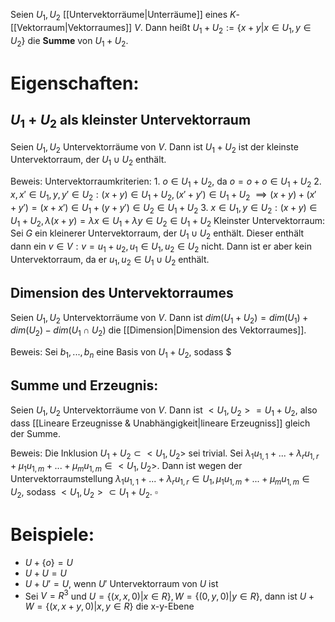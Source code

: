 Seien $U_1, U_2$ [[Untervektorräume|Unterräume]] eines $K$-[[Vektorraum|Vektorraumes]] $V$. Dann heißt $U_1 + U_2 := \{x + y |x \in U_1, y \in U_2\}$ die **Summe** von $U_1 + U_2$.

# Eigenschaften:

## $U_1 + U_2$ als kleinster Untervektorraum
Seien $U_1, U_2$ Untervektorräume von $V$. Dann ist $U_1 + U_2$ ist der kleinste Untervektorraum, der $U_1 \cup U_2$ enthält.

Beweis:
	Untervektorraumkriterien: 
	1. $o \in U_1 + U_2$, da $o = o + o \in U_1 + U_2$ 
	2. $x, x' \in U_1, y, y' \in U_2: (x + y) \in U_1 + U_2, (x' + y') \in U_1 + U_2$
	$\implies (x + y) + (x' + y') = (x + x') \in U_1 + (y + y') \in U_2 \in U_1 + U_2$
	3. $x \in U_1, y \in U_2 : (x + y) \in U_1 + U_2, \lambda(x + y) = \lambda x \in U_1 + \lambda y \in U_2 \in U_1 + U_2$
	Kleinster Untervektorraum:
	Sei $G$ ein kleinerer Untervektorraum, der $U_1 \cup U_2$ enthält. Dieser enthält dann ein $v \in V: v = u_1 + u_2, u_1 \in U_1, u_2 \in U_2$ nicht.
	Dann ist er aber kein Untervektorraum, da er $u_1, u_2 \in U_1 \cup U_2$ enthält.
## Dimension des Untervektorraumes
Seien $U_1, U_2$ Untervektorräume von $V$. Dann ist $dim(U_1 + U_2) = dim(U_1) + dim (U_2) - dim(U_1 \cap U_2)$ die [[Dimension|Dimension des Vektorraumes]].

Beweis:
	Sei $b_1, ..., b_n$ eine Basis von $U_1 + U_2$, sodass $

## Summe und Erzeugnis:
Seien $U_1, U_2$ Untervektorräume von $V$. Dann ist $<U_1, U_2> = U_1 + U_2$, also dass [[Lineare Erzeugnisse & Unabhängigkeit|lineare Erzeugniss]] gleich der Summe.

Beweis:
	Die Inklusion $U_1 + U_2 \subset <U_1, U_2>$ sei trivial.
	Sei $\lambda_1 u_{1,1} + ... + \lambda_r u_{1,r} + \mu_1 u_{1,m} + ... + \mu_m u_{1, m} \in <U_1, U_2>$. Dann ist wegen der Untervektorraumstellung $\lambda_1 u_{1,1} + ... + \lambda_r u_{1,r} \in U_1, \mu_1 u_{1,m} + ... + \mu_m u_{1, m} \in U_2$, sodass $<U_1, U_2> \subset U_1 + U_2$. $\square$


# Beispiele:
- $U + \{o\} = U$ 
- $U + U = U$
- $U + U' = U$, wenn $U'$ Untervektorraum von $U$ ist 
- Sei $V = R^3$ und $U = \{(x, x, 0) | x \in R\}, W = \{(0, y, 0) | y \in R\}$, dann ist $U + W = \{(x, x + y, 0) | x, y \in R \}$ die x-y-Ebene
